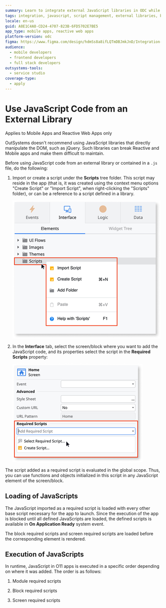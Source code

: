 ```yaml
---
summary: Learn to integrate external JavaScript libraries in ODC while avoiding DOM manipulation.
tags: integration, javascript, script management, external libraries, best practices
locale: en-us
guid: A8E1C4A8-CD24-4707-823B-6FD5702E7BE5
app_type: mobile apps, reactive web apps
platform-version: odc
figma: https://www.figma.com/design/hdmSs8a8ifLQTmDBJmkJnD/Integration-with-external-systems?node-id=6601-138
audience:
  - mobile developers
  - frontend developers
  - full stack developers
outsystems-tools:
  - service studio
coverage-type:
  - apply
---
```


# Use JavaScript Code from an External Library

<div class="info" markdown="1">

Applies to Mobile Apps and Reactive Web Apps only

</div>

<div class="info" markdown="1">

OutSystems doesn't recommend using JavaScript libraries that directly manipulate the DOM, such as jQuery. Such libraries can break Reactive and Mobile apps and make them difficult to maintain.

</div>

Before using JavaScript code from an external library or contained in a `.js` file, do the following:

1. Import or create a script under the **Scripts** tree folder. This script may reside in the app (that is, it was created using the context menu options "Create Script" or "Import Script", when right-clicking the "Scripts" folder), or can be a reference to a script defined in a library.

    ![Screenshot showing the context menu options to add a script in OutSystems, with 'Import Script' and 'Create Script' highlighted.](images/module-add-script-odcs.png "Adding a Script in OutSystems")

1. In the **Interface** tab, select the screen/block where you want to add the JavaScript code, and its properties select the script in the **Required Scripts** property:

    ![Screenshot of the OutSystems interface tab displaying the screen properties with the 'Select Required Script' dropdown expanded, showing 'Scripts.MyScript' as an option.](images/screen-add-required-script-odcs.png "Selecting a Required Script in OutSystems")

The script added as a required script is evaluated in the global scope.
Thus, you can use functions and objects initialized in this script in any JavaScript element of the screen/block.

## Loading of JavaScripts

The JavaScript imported as a required script is loaded with every other base script necessary for the app to launch.
Since the execution of the app is blocked until all defined JavaScripts are loaded, the defined scripts is available in **On Application Ready** system event.

The block required scripts and screen required scripts are loaded before the corresponding element is rendered.

## Execution of JavaScripts

In runtime, JavaScript in O11 apps is executed in a specific order depending on where it was added. The order is as follows:

1. Module required scripts

1. Block required scripts

1. Screen required scripts
